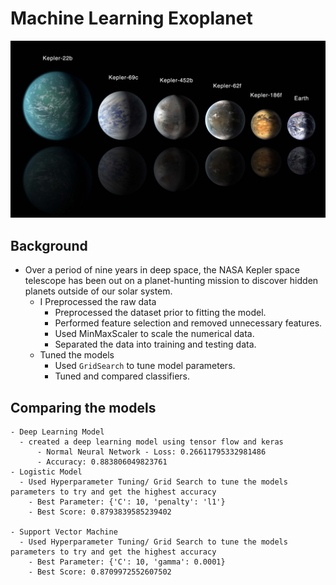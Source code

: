 # Machine Learning Exoplanet

![1-Logo](Images/planets.jpg)

## Background
- Over a period of nine years in deep space, the NASA Kepler space telescope has been out on a planet-hunting mission to discover hidden planets outside of our solar system.
    - I Preprocessed the raw data
        - Preprocessed the dataset prior to fitting the model.
        - Performed feature selection and removed unnecessary features.
        - Used MinMaxScaler to scale the numerical data.
        - Separated the data into training and testing data.
    - Tuned the models
        - Used `GridSearch` to tune model parameters.
        - Tuned and compared classifiers.
## Comparing the models 
    - Deep Learning Model
      - created a deep learning model using tensor flow and keras 
          - Normal Neural Network - Loss: 0.26611795332981486
          - Accuracy: 0.883806049823761
    - Logistic Model
      - Used Hyperparameter Tuning/ Grid Search to tune the models parameters to try and get the highest accuracy 
        - Best Parameter: {'C': 10, 'penalty': 'l1'}
        - Best Score: 0.8793839585239402
        
    - Support Vector Machine 
      - Used Hyperparameter Tuning/ Grid Search to tune the models parameters to try and get the highest accuracy 
        - Best Parameter: {'C': 10, 'gamma': 0.0001}
        - Best Score: 0.8709972552607502
        
    
